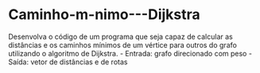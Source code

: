 # Caminho-m-nimo---Dijkstra
Desenvolva o código de um programa que seja capaz de calcular as distâncias e os caminhos mínimos de um vértice para outros do grafo utilizando o algoritmo de Dijkstra.  - Entrada: grafo direcionado com peso - Saída: vetor de distâncias e de rotas
